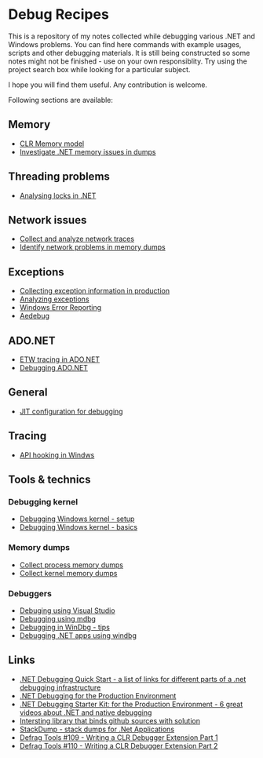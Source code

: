 
Debug Recipes
=============

This is a repository of my notes collected while debugging various .NET and Windows problems. You can find here commands with example usages, scripts and other debugging materials.  It is still being constructed so some notes might not be finished - use on your own responsiblity. Try using the project search box while looking for a particular subject.

I hope you will find them useful. Any contribution is welcome.

Following sections are available:

Memory
------

- [CLR Memory model](memory/clr-memory.md)
- [Investigate .NET memory issues in dumps](dumps/analyze-net-memory-dumps.md)

Threading problems
------------------

- [Analysing locks in .NET](threading/analysing-locks-in-net.md)

Network issues
--------------

- [Collect and analyze network traces](network/network-tracing.md)
- [Identify network problems in memory dumps](network/network-problems-in-dumps.md)

Exceptions
----------

- [Collecting exception information in production](exceptions/collecting-exceptions-info.md)
- [Analyzing exceptions](exceptions/analyzing-exceptions.md)
- [Windows Error Reporting](exceptions/wer/wer-usage.md)
- [Aedebug](exceptions/aedebug/aedebug.md)

ADO.NET
-------

- [ETW tracing in ADO.NET](ado.net/ado.net-etw-tracing.md)
- [Debugging ADO.NET](ado.net/ado.net-debugging.md)

General
-------

- [JIT configuration for debugging](jit-configuration-for-debugging.md)

Tracing
-------

- [API hooking in Windws](tracing/api-hooking.md)

Tools & technics
----------------

### Debugging kernel

- [Debugging Windows kernel - setup](debugging-kernel/windows-kernel-debugging-setup.md)
- [Debugging Windows kernel - basics](debugging-kernel/windows-kernel-debugging.md)

### Memory dumps

- [Collect process memory dumps](dumps/windows-process-memory-dumps.md)
- [Collect kernel memory dumps](dumps/windows-kernel-memory-dumps.md)

### Debuggers

- [Debuging using Visual Studio](debugging-using-vs/README.md)
- [Debugging using mdbg](debugging-using-mdbg/mdbg.exe.md)
- [Debugging in WinDbg - tips](debugging-using-windbg/windbg-debugging.md)
- [Debugging .NET apps using windbg](debugging-using-windbg/windbg-clr-debugging.md)

Links
-----

- [.NET Debugging Quick Start -  a list of links for different parts of a .net debugging infrastructure](http://blogs.msdn.com/b/arvindsh/archive/2012/03/14/net-debugging-quick-start.aspx)
- [.NET Debugging for the Production Environment](http://channel9.msdn.com/Series/-NET-Debugging-Stater-Kit-for-the-Production-Environment)
- [.NET Debugging Starter Kit: for the Production Environment - 6 great videos about .NET and native debugging](http://channel9.msdn.com/Series/-NET-Debugging-Stater-Kit-for-the-Production-Environment)
- [Intersting library that binds github sources with solution](https://github.com/GeertvanHorrik/GitHubLink)
- [StackDump - stack dumps for .Net Applications](http://stackdump.codeplex.com/)
- [Defrag Tools #109 - Writing a CLR Debugger Extension Part 1](http://channel9.msdn.com/Shows/Defrag-Tools/Defrag-Tools-109-Writing-a-CLR-Debugger-Extension-Part-1)
- [Defrag Tools #110 - Writing a CLR Debugger Extension Part 2](http://channel9.msdn.com/Shows/Defrag-Tools/Defrag-Tools-110-Writing-a-CLR-Debugger-Extension-Part-2)

